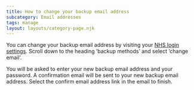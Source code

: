 ```yaml
---
title: How to change your backup email address
subcategory: Email addresses
tags: manage
layout: layouts/category-page.njk
---
```

You can change your backup email address by visiting your [NHS login settings](https://settings.login.nhs.uk/ "NHS login settings"). Scroll down to the heading ‘backup methods’ and select ‘change email’.

You will be asked to enter your new backup email address and your password. A confirmation email will be sent to your new backup email address. Select the confirm email address link in the email to finish.